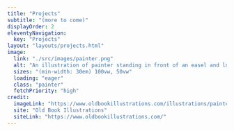 ```yaml
---
title: "Projects"
subtitle: "(more to come)"
displayOrder: 2
eleventyNavigation:
  key: "Projects"
layout: "layouts/projects.html"
image:
  link: "./src/images/painter.png"
  alt: "An illustration of painter standing in front of an easel and looking at his model: a woman sitting in an armchair gazing down at her lover."
  sizes: "(min-width: 30em) 100vw, 50vw"
  loading: "eager"
  class: "painter"
  fetchPriority: "high"
credit:
  imageLink: "https://www.oldbookillustrations.com/illustrations/painter-at-work/"
  site: "Old Book Illustrations"
  siteLink: "https://www.oldbookillustrations.com/"
---
```

